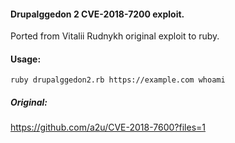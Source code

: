 #### Drupalggedon 2 CVE-2018-7200 exploit.

Ported from Vitalii Rudnykh original exploit to ruby.

#### Usage:
```
ruby drupalggedon2.rb https://example.com whoami
```

##### Original:
https://github.com/a2u/CVE-2018-7600?files=1
